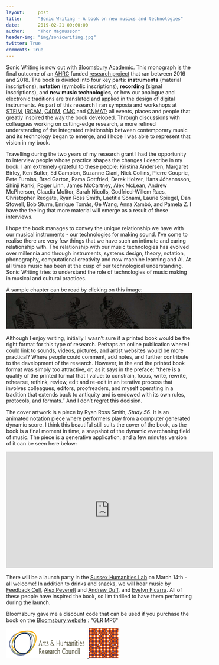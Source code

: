```yaml
---
layout:     post
title:      "Sonic Writing - A book on new musics and technologies"
date:       2019-02-21 09:00:00
author:     "Thor Magnusson"
header-img: "img/sonicwriting.jpg"
twitter: True
comments: True
---
```


Sonic Writing is now out with <a href="https://www.bloomsbury.com/uk/sonic-writing-9781501313868/">Bloomsbury Academic</a>. This monograph is the final outcome of an <a href="https://ahrc.ukri.org">AHRC</a> funded <a href="http://www.sonicwriting.org">research project</a> that ran between 2016 and 2018. The book is divided into four key parts: <b>instruments</b> (material inscriptions), <b>notation</b> (symbolic inscriptions), <b>recording</b> (signal inscriptions), and <b>new music technologies</b>, or how our analogue and electronic traditions are translated and applied in the design of digital instruments. As part of this research I ran symposia and workshops at <a href="http://steim.org">STEIM</a>, <a href="https://www.ircam.fr">IRCAM</a>, <a href="http://c4dm.eecs.qmul.ac.uk">C4DM</a>, <a href="https://cmc.music.columbia.edu">CMC</a> and <a href="https://cnmat.berkeley.edu">CNMAT</a>; all events, places and people that greatly inspired the way the book developed. Through discussions with colleagues working on cutting-edge research, a more refined understanding of the integrated relationship between contemporary music and its technology began to emerge, and I hope I was able to represent that vision in my book. 

Travelling during the two years of my research grant I had the opportunity to interview people whose practice shapes the changes I describe in my book. I am extremely grateful to these people: Kristina Andersen, Margaret Birley, Ken Butler, Ed Campion, Suzanne Ciani, Nick Collins, Pierre Couprie, Pete Furniss, Brad Garton, Rama Gottfried, Derek Holzer, Hans Jóhannsson, Shinji Kanki, Roger Linn, James McCartney, Alex McLean, Andrew McPherson, Claudia Molitor, Sarah Nicolls, Godfried-Willem Raes, Christopher Redgate, Ryan Ross Smith, Laetitia Sonami, Laurie Spiegel, Dan Stowell, Bob Sturm, Enrique Tomás, Ge Wang, Anna Xambó, and Pamela Z. I have the feeling that more material will emerge as a result of these interviews.

I hope the book manages to convey the unique relationship we have with our musical instruments - our technologies for making sound. I've come to realise there are very few things that we have such an intimate and caring relationship with. The relationship with our music technologies has evolved over millennia and through instruments, systems design, theory, notation, phonography, computational creativity and now machine learning and AI. At all times music has been at the cusp of our technological understanding. Sonic Writing tries to understand the role of technologies of music making in musical and cultural practices. 

A sample chapter can be read by clicking on this image:
<a href="https://bloomsburycp3.codemantra.com/viewer/5c58b483713c090001cc13c9">
<img border="0" alt="W3Schools" src="/img/boneband.jpg">
</a>

Although I enjoy writing, initially I wasn’t sure if a printed book would be the right format for this type of research. Perhaps an online publication where I could link to sounds, videos, pictures, and artist websites would be more practical? Where people could comment, add notes, and further contribute to the development of the research. However, in the end the printed book format was simply too attractive, or, as it says in the preface: “there is a quality of the printed format that I value: to constrain, focus, write, rewrite, rehearse, rethink, review, edit and re-edit in an iterative process that involves colleagues, editors, proofreaders, and myself operating in a tradition that extends back to antiquity and is endowed with its own rules, protocols, and formats.” And I don’t regret this decision.

The cover artwork is a piece by Ryan Ross Smith, <i>Study 56</i>. It is an animated notation piece where performers play from a computer generated dynamic score. I think this beautiful still suits the cover of the book, as the book is a final moment in time, a snapshot of the dynamic everchaning field of music. The piece is a generative application, and a few minutes version of it can be seen here below:

<iframe width="560" height="315" src="https://www.youtube.com/embed/Wj8Rej53b9M" frameborder="0" allow="accelerometer; autoplay; encrypted-media; gyroscope; picture-in-picture" allowfullscreen></iframe>

There will be a launch party in the <a href="http://www.sussex.ac.uk/shl/"> Sussex Humanities Lab</a> on March 14th - all welcome! In addition to drinks and snacks, we will hear music by <a href="https://www.feedbackcell.info">Feedback Cell</a>, <a href="https://alexanderpeverett.com">Alex Peverett</a> and <a href="http://andrew-duff.co.uk">Andrew Duff</a>, and <a href="https://www.evelynficarra.net/about/">Evelyn Ficarra</a>. All of these people have inspired the book, so I’m thrilled to have them performing during the launch.

Bloomsbury gave me a discount code that can be used if you purchase the book on the <a href="www.bloomsbury.com/9781501313868">Bloomsbury website</a> : "GLR MP6"


<a href="https://ahrc.ukri.org">
<img border="0" alt="AHRC logo" src="/img/ahrc.png" width="220" height="80">
</a>
<a href="http://www.sussex.ac.uk/shl/">
<img border="0" alt="SHL logo" src="/img/shl.jpg" width="80" height="80">
</a>
